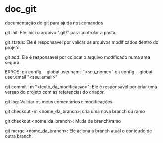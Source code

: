 # doc_git
documentação do git para ajuda nos comandos

git init: Ele inici o arquivo ".git/" para controlar a pasta.

git status: Ele é responsavel por validar os arquivos modificados dentro do projeto.

git add: Ele é responsavel por colocar o arquivo modificado numa area segura.

ERROS:
git config --global user.name "<seu_nome>"
git config --global user.email "<seu_email>"

git commit -m "<texto_da_modificação>": Ele é responsavel por criar uma versao do projeto com as referencias do criador.

git log: Validar os meus comentarios e modificações

git checkout -m <nome_da_branch>: cria uma nova branch ou ramo

git checkout <nome_da_branch>: Muda de branch/ramo

git merge <nome_da_branch>: Ele adiona a branch atual o conteudo de outra branch.
